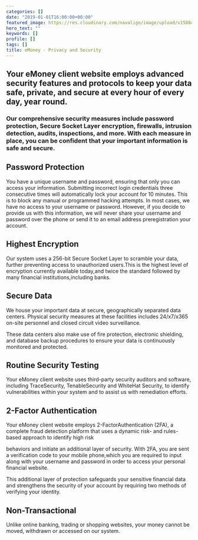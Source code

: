 ```yaml
---
categories: []
date: "2019-01-01T16:00:00+00:00"
featured_image: https://res.cloudinary.com/navalign/image/upload/v1588430464/eMoney_Dashboard_fhfjsb.png
hero_text: ""
keywords: []
profile: []
tags: []
title: eMoney - Privacy and Security
---
```

## Your eMoney client website employs advanced security features and protocols to keep your data safe, private, and secure at every hour of every day, year round. 

### Our comprehensive security measures include password protection, Secure Socket Layer encryption, firewalls, intrusion detection, audits, inspections, and more. With each measure in place, you can be confident that your important information is safe and secure.

## Password Protection

You have a unique username and password, ensuring that only you can access your information. Submitting incorrect login credentials three consecutive times will automatically lock your account for 10 minutes. This is to block any manual or programmed hacking attempts. In most cases, we have no access to your username or password. However, if you decide to provide us with this information, we will never share your username and password over the phone or send it to an email address preregistration your account.

## Highest Encryption

Our system uses a 256-bit Secure Socket Layer to scramble your data, further preventing access to unauthorized users.This is the highest level of encryption currently available today,and twice the standard followed by many financial institutions,including banks.

## Secure Data

We house your important data at secure, geographically separated data centers. Physical security measures at these facilities includes 24/x7/x365 on-site personnel and closed circuit video surveillance.

These data centers also make use of fire protection, electronic shielding, and database backup procedures to ensure your data is continuously monitored and protected.

## Routine Security Testing

Your eMoney client website uses third-party security auditors and software, including TraceSecurity, TenableSecurity and WhiteHat Security, to identify vulnerabilities within your system and to assist us with remediation efforts.

## 2-Factor Authentication

Your eMoney client website employs 2-FactorAuthentication (2FA), a complete fraud detection platform that uses a dynamic risk- and rules-based approach to identify high risk

behaviors and initiate an additional layer of security. With 2FA, you are sent a verification code to your mobile phone,which you are required to input along with your username and password in order to access your personal financial website.

This additional layer of protection safeguards your sensitive financial data and strengthens the security of your account by requiring two methods of verifying your identity.

## Non-Transactional

Unlike online banking, trading or shopping websites, your money cannot be moved, withdrawn or accessed on our system.